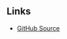 ## Links
- [GitHub Source][1]

[1]: https://github.com/Apress/programming-with-64-bit-ARM-assembly-language
